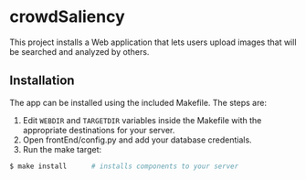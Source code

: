 crowdSaliency
=============
This project installs a Web application that lets users upload images that will be searched and analyzed by others.

## Installation
The app can be installed using the included Makefile. The steps are:
1. Edit `WEBDIR` and `TARGETDIR` variables inside the Makefile with the appropriate destinations for your server.
2. Open frontEnd/config.py and add your database credentials.
3. Run the make target:
````bash
$ make install      # installs components to your server
````
